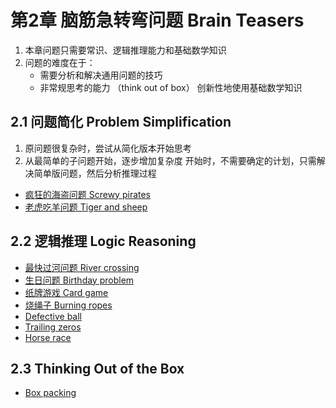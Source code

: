 # 第2章 脑筋急转弯问题 Brain Teasers

1. 本章问题只需要常识、逻辑推理能力和基础数学知识
2. 问题的难度在于：
    - 需要分析和解决通用问题的技巧
    - 非常规思考的能力 （think out of box）
创新性地使用基础数学知识

## 2.1 问题简化 Problem Simplification

1. 原问题很复杂时，尝试从简化版本开始思考
2. 从最简单的子问题开始，逐步增加复杂度
开始时，不需要确定的计划，只需解决简单版问题，然后分析推理过程

- [疯狂的海盗问题 Screwy pirates](ch2/screwy-pirates.md)
- [老虎吃羊问题 Tiger and sheep](ch2/tiger-and-sheep.md)

## 2.2 逻辑推理 Logic Reasoning

- [最快过河问题 River crossing](ch2/river-crossing.md)
- [生日问题 Birthday problem](ch2/birthday-problem.md)
- [纸牌游戏 Card game ](ch2/card-game.md)
- [烧绳子 Burning ropes](ch2/burning-ropes.md)
- [Defective ball](ch2/defective-ball.md)
- [Trailing zeros](ch2/trailing-zeros.md)
- [Horse race](ch2/horse-race.md)

## 2.3 Thinking Out of the Box

- [Box packing](ch2/box-packing.md)
